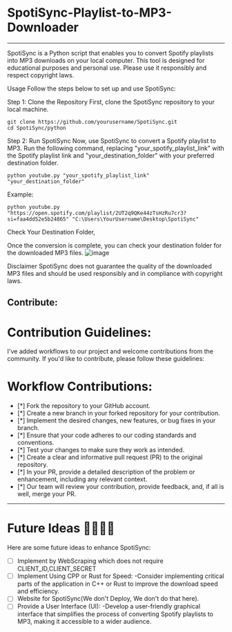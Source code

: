 # SpotiSync-Playlist-to-MP3-Downloader
-----

SpotiSync is a Python script that enables you to convert Spotify playlists into MP3 downloads on your local computer. This tool is designed for educational purposes and personal use. Please use it responsibly and respect copyright laws.

Usage
Follow the steps below to set up and use SpotiSync:

Step 1: Clone the Repository
First, clone the SpotiSync repository to your local machine.

```
git clone https://github.com/yourusername/SpotiSync.git
cd SpotiSync/python
```
Step 2: Run SpotiSync
Now, use SpotiSync to convert a Spotify playlist to MP3. Run the following command, replacing "your_spotify_playlist_link" with the Spotify playlist link and "your_destination_folder" with your preferred destination folder.

```
python youtube.py "your_spotify_playlist_link" "your_destination_folder"
```

Example:
```
python youtube.py "https://open.spotify.com/playlist/2UT2q9QKe44zTsHzRu7cr3?si=faa4dd52e5b24865" "C:\Users\YourUsername\Desktop\SpotiSync"
```

Check Your Destination Folder,

Once the conversion is complete, you can check your destination folder for the downloaded MP3 files.
![image](https://github.com/Adithya4720/SpotiSync-Playlist-to-MP3-Downloader/assets/116452077/cf8f026b-2fe3-43d8-8a35-49a4ae6c76a6)

Disclaimer
SpotiSync does not guarantee the quality of the downloaded MP3 files and should be used responsibly and in compliance with copyright laws.

## Contribute:

# Contribution Guidelines:

I've added workflows to our project and welcome contributions from the community. If you'd like to contribute, please follow these guidelines:


# Workflow Contributions:

- [*] Fork the repository to your GitHub account.
- [*] Create a new branch in your forked repository for your contribution.
- [*] Implement the desired changes, new features, or bug fixes in your branch.
- [*] Ensure that your code adheres to our coding standards and conventions.
- [*] Test your changes to make sure they work as intended.
- [*] Create a clear and informative pull request (PR) to the original repository.
- [*] In your PR, provide a detailed description of the problem or enhancement, including any relevant context.
- [*] Our team will review your contribution, provide feedback, and, if all is well, merge your PR.

------------
# Future Ideas 🚀🚀🚀🚀
Here are some future ideas to enhance SpotiSync:
- [ ] Implement by WebScraping which does not require CLIENT_ID,CLIENT_SECRET
- [ ] Implement Using CPP or Rust for Speed: 
       -Consider implementing critical parts of the application in C++ or Rust to improve the download speed and efficiency.
- [ ] Website for SpotiSync(We don't Deploy, We don't do that here).
- [ ] Provide a User Interface (UI): 
       -Develop a user-friendly graphical interface that simplifies the process of converting Spotify playlists to MP3, making it accessible to a wider audience.
